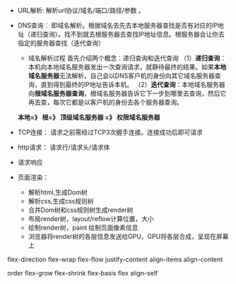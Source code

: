 
* URL解析: 解析url协议/域名/端口/路径/参数 。
* DNS查询： 即域名解析。根据域名去先去本地服务器查找是否有对应的IP地址（递归查询）。找不到就去根服务器去查找IP地址信息。根服务器会让你去指定的服务器查找（迭代查询）
  - 域名解析过程
  首先介绍两个概念：递归查询和迭代查询
  （1）**递归查询**：本机向本地域名服务器发出一次查询请求，就静待最终的结果。如果**本地域名服务器**无法解析，自己会以DNS客户机的身份向其它域名服务器查询，直到得到最终的IP地址告诉本机。
  （2）**迭代查询**：本地域名服务器向**根域名服务器查询**，根域名服务器告诉它下一步到哪里去查询，然后它再去查，每次它都是以客户机的身份去各个服务器查询。

  **本地=》 根=》 顶级域名服务器 =》 权限域名服务器**

* TCP连接： 请求之前需经过TCP3次握手连接。连接成功后即可请求
* http请求： 请求行/请求头/请求体
* 请求响应
* 页面渲染： 
  * 解析html,生成Dom树
  * 解析css,生成css规则树
  * 合并Dom树和css规则树生成render树
  * 布局render树，layout/reflow计算位置，大小
  * 绘制render树，paint 绘制页面像素信息
  * 浏览器将render树的各层信息发送给GPU，GPU将各层合成，呈现在屏幕上




flex-direction
flex-wrap
flex-flow
justify-content
align-items
align-content


order
flex-grow
flex-shrink
flex-basis
flex
align-self

